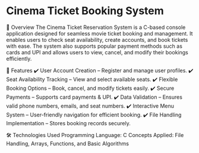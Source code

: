 # Cinema Ticket Booking System

📌 Overview
The Cinema Ticket Reservation System is a C-based console application designed for seamless movie ticket booking and management. It enables users to check seat availability, create accounts, and book tickets with ease. The system also supports popular payment methods such as cards and UPI and allows users to view, cancel, and modify their bookings efficiently.

🚀 Features
✔️ User Account Creation – Register and manage user profiles.
✔️ Seat Availability Tracking – View and select available seats.
✔️ Flexible Booking Options – Book, cancel, and modify tickets easily.
✔️ Secure Payments – Supports card payments & UPI.
✔️ Data Validation – Ensures valid phone numbers, emails, and seat numbers.
✔️ Interactive Menu System – User-friendly navigation for efficient booking.
✔️ File Handling Implementation – Stores booking records securely.

🛠️ Technologies Used
Programming Language: C
Concepts Applied: File Handling, Arrays, Functions, and Basic Algorithms
